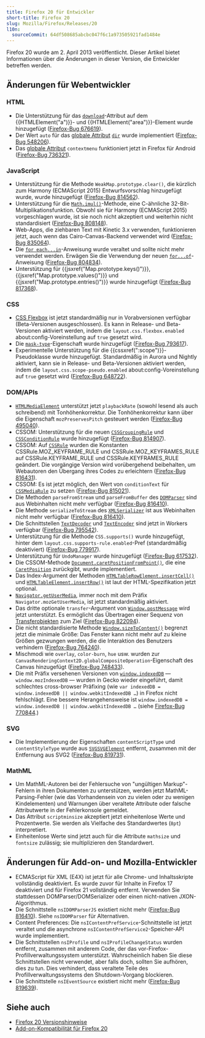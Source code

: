 ```yaml
---
title: Firefox 20 für Entwickler
short-title: Firefox 20
slug: Mozilla/Firefox/Releases/20
l10n:
  sourceCommit: 64df508685abcbc047f6c1a973505921fad1484e
---
```


Firefox 20 wurde am 2. April 2013 veröffentlicht. Dieser Artikel bietet Informationen über die Änderungen in dieser Version, die Entwickler betreffen werden.

## Änderungen für Webentwickler

### HTML

- Die Unterstützung für das [`download`](/de/docs/Web/HTML/Reference/Elements/a#download)-Attribut auf dem {{HTMLElement("a")}}- und {{HTMLElement("area")}}-Element wurde hinzugefügt ([Firefox-Bug 676619](https://bugzil.la/676619)).
- Der Wert `auto` für das [globale Attribut](/de/docs/Web/HTML/Reference/Global_attributes) [`dir`](/de/docs/Web/HTML/Reference/Global_attributes/dir) wurde implementiert ([Firefox-Bug 548206](https://bugzil.la/548206)).
- Das [globale Attribut](/de/docs/Web/HTML/Reference/Global_attributes) `contextmenu` funktioniert jetzt in Firefox für Android ([Firefox-Bug 736321](https://bugzil.la/736321)).

### JavaScript

- Unterstützung für die Methode `WeakMap.prototype.clear()`, die kürzlich zum Harmony (ECMAScript 2015) Entwurfsvorschlag hinzugefügt wurde, wurde hinzugefügt ([Firefox-Bug 814562](https://bugzil.la/814562)).
- Unterstützung für die [`Math.imul()`](/de/docs/Web/JavaScript/Reference/Global_Objects/Math/imul)-Methode, eine C-ähnliche 32-Bit-Multiplikationsfunktion. Obwohl sie für Harmony (ECMAScript 2015) vorgeschlagen wurde, ist sie noch nicht akzeptiert und weiterhin nicht standardisiert ([Firefox-Bug 808148](https://bugzil.la/808148)).
- Web-Apps, die ziehbaren Text mit Kinetic 3.x verwenden, funktionieren jetzt, auch wenn das Cairo-Canvas-Backend verwendet wird ([Firefox-Bug 835064](https://bugzil.la/835064)).
- Die [`for each...in`](/de/docs/Web/JavaScript/Reference/Deprecated_and_obsolete_features#statements_2)-Anweisung wurde veraltet und sollte nicht mehr verwendet werden. Erwägen Sie die Verwendung der neuen [`for...of`](/de/docs/Web/JavaScript/Reference/Statements/for...of)-Anweisung ([Firefox-Bug 804834](https://bugzil.la/804834)).
- Unterstützung für {{jsxref("Map.prototype.keys()")}}, {{jsxref("Map.prototype.values()")}} und {{jsxref("Map.prototype.entries()")}} wurde hinzugefügt ([Firefox-Bug 817368](https://bugzil.la/817368)).

### CSS

- [CSS Flexbox](/de/docs/Web/CSS/CSS_flexible_box_layout/Basic_concepts_of_flexbox) ist jetzt standardmäßig nur in Vorabversionen verfügbar (Beta-Versionen ausgeschlossen). Es kann in Release- und Beta-Versionen aktiviert werden, indem die `layout.css.flexbox.enabled` about:config-Voreinstellung auf `true` gesetzt wird.
- Die [`mask-type`](/de/docs/Web/CSS/mask-type)-Eigenschaft wurde hinzugefügt ([Firefox-Bug 793617](https://bugzil.la/793617)).
- Experimentelle Unterstützung für die {{cssxref(":scope")}}-Pseudoklasse wurde hinzugefügt. Standardmäßig in Aurora und Nightly aktiviert, kann sie in Release- und Beta-Versionen aktiviert werden, indem die `layout.css.scope-pseudo.enabled` about:config-Voreinstellung auf `true` gesetzt wird ([Firefox-Bug 648722](https://bugzil.la/648722)).

### DOM/APIs

- [`HTMLMediaElement`](/de/docs/Web/API/HTMLMediaElement) unterstützt jetzt `playbackRate` (sowohl lesend als auch schreibend) mit Tonhöhenkorrektur. Die Tonhöhenkorrektur kann über die Eigenschaft `mozPreservesPitch` gesteuert werden ([Firefox-Bug 495040](https://bugzil.la/495040)).
- CSSOM: Unterstützung für die neuen [`CSSGroupingRule`](/de/docs/Web/API/CSSGroupingRule) und [`CSSConditionRule`](/de/docs/Web/API/CSSConditionRule) wurde hinzugefügt ([Firefox-Bug 814907](https://bugzil.la/814907)).
- CSSOM: Auf [`CSSRule`](/de/docs/Web/API/CSSRule) wurden die Konstanten CSSRule.MOZ_KEYFRAME_RULE und CSSRule.MOZ_KEYFRAMES_RULE auf CSSRule.KEYFRAME_RULE und CSSRule.KEYFRAMES_RULE geändert. Die vorgängige Version wird vorübergehend beibehalten, um Webautoren den Übergang ihres Codes zu erleichtern ([Firefox-Bug 816431](https://bugzil.la/816431)).
- CSSOM: Es ist jetzt möglich, den Wert von `conditionText` für [`CSSMediaRule`](/de/docs/Web/API/CSSMediaRule) zu setzen ([Firefox-Bug 815021](https://bugzil.la/815021)).
- Die Methoden `parseFromStream` und `parseFromBuffer` des [`DOMParser`](/de/docs/Web/API/DOMParser) sind aus Webinhalten nicht mehr verfügbar ([Firefox-Bug 816410](https://bugzil.la/816410)).
- Die Methode `serializeToStream` des [`XMLSerializer`](/de/docs/Web/API/XMLSerializer) ist aus Webinhalten nicht mehr verfügbar ([Firefox-Bug 816410](https://bugzil.la/816410)).
- Die Schnittstellen [`TextDecoder`](/de/docs/Web/API/TextDecoder) und [`TextEncoder`](/de/docs/Web/API/TextEncoder) sind jetzt in Workers verfügbar ([Firefox-Bug 795542](https://bugzil.la/795542)).
- Unterstützung für die Methode `CSS.supports()` wurde hinzugefügt, hinter dem `layout.css.supports-rule.enabled`-Pref (standardmäßig deaktiviert) ([Firefox-Bug 779917](https://bugzil.la/779917)).
- Unterstützung für `UndoManager` wurde hinzugefügt ([Firefox-Bug 617532](https://bugzil.la/617532)).
- Die CSSOM-Methode [`Document.caretPositionFromPoint()`](/de/docs/Web/API/Document/caretPositionFromPoint), die eine [`CaretPosition`](/de/docs/Web/API/CaretPosition) zurückgibt, wurde implementiert.
- Das Index-Argument der Methoden [`HTMLTableRowElement.insertCell()`](/de/docs/Web/API/HTMLTableRowElement/insertCell) und [`HTMLTableElement.insertRow()`](/de/docs/Web/API/HTMLTableElement/insertRow) ist laut der HTML-Spezifikation jetzt optional.
- [`Navigator.getUserMedia`](/de/docs/Web/API/Navigator/getUserMedia), immer noch mit dem Präfix `Navigator.mozGetUserMedia`, ist jetzt standardmäßig aktiviert.
- Das dritte optionale `transfer`-Argument von [`Window.postMessage`](/de/docs/Web/API/Window/postMessage) wird jetzt unterstützt. Es ermöglicht das Übertragen einer Sequenz von [Transferobjekten](/de/docs/Web/API/Web_Workers_API/Transferable_objects) zum Ziel ([Firefox-Bug 822094](https://bugzil.la/822094)).
- Die nicht standardisierte Methode [`Window.sizeToContent()`](/de/docs/Web/API/Window/sizeToContent) begrenzt jetzt die minimale Größe: Das Fenster kann nicht mehr auf zu kleine Größen gezwungen werden, die die Interaktion des Benutzers verhindern ([Firefox-Bug 764240](https://bugzil.la/764240)).
- Mischmodi wie `overlay`, `color-burn`, `hue` usw. wurden zur `CanvasRenderingContext2D.globalCompositeOperation`-Eigenschaft des Canvas hinzugefügt ([Firefox-Bug 748433](https://bugzil.la/748433)).
- Die mit Präfix versehenen Versionen von [`window.indexedDB`](/de/docs/Web/API/Window/indexedDB) — `window.mozIndexedDB` — wurden in Gecko wieder eingeführt, damit schlechtes cross-browser Präfixing (wie `var indexedDB = window.indexedDB || window.webkitIndexedDB …`) in Firefox nicht fehlschlägt. Eine bessere Herangehensweise ist `window.indexedDB = window.indexedDB || window.webkitIndexedDB …` (siehe [Firefox-Bug 770844](https://bugzil.la/770844).)

### SVG

- Die Implementierung der Eigenschaften `contentScriptType` und `contentStyleType` wurde aus [`SVGSVGElement`](/de/docs/Web/API/SVGSVGElement) entfernt, zusammen mit der Entfernung aus SVG2 ([Firefox-Bug 819731](https://bugzil.la/819731)).

### MathML

- Um MathML-Autoren bei der Fehlersuche von "ungültigen Markup"-Fehlern in ihren Dokumenten zu unterstützen, werden jetzt MathML-Parsing-Fehler (wie das Vorhandensein von zu vielen oder zu wenigen Kindelementen) und Warnungen über veraltete Attribute oder falsche Attributwerte in der Fehlerkonsole gemeldet.
- Das Attribut `scriptminsize` akzeptiert jetzt einheitenlose Werte und Prozentwerte. Sie werden als Vielfache des Standardwertes (`8pt`) interpretiert.
- Einheitenlose Werte sind jetzt auch für die Attribute `mathsize` und `fontsize` zulässig; sie multiplizieren den Standardwert.

## Änderungen für Add-on- und Mozilla-Entwickler

- ECMAScript für XML (E4X) ist jetzt für alle Chrome- und Inhaltsskripte vollständig deaktiviert. Es wurde zuvor für Inhalte in Firefox 17 deaktiviert und für Firefox 21 vollständig entfernt. Verwenden Sie stattdessen DOMParser/DOMSerializer oder einen nicht-nativen JXON-Algorithmus.
- Die Schnittstelle `nsIDOMParserJS` existiert nicht mehr ([Firefox-Bug 816410](https://bugzil.la/816410)). Siehe `nsIDOMParser` für Alternativen.
- Content Preferences: Die `nsIContentPrefService`-Schnittstelle ist jetzt veraltet und die asynchrone `nsIContentPrefService2`-Speicher-API wurde implementiert.
- Die Schnittstellen `nsIProfile` und `nsIProfileChangeStatus` wurden entfernt, zusammen mit anderem Code, der das vor-Firefox-Profillverwaltungssystem unterstützt. Wahrscheinlich haben Sie diese Schnittstellen nicht verwendet, aber falls doch, sollten Sie aufhören, dies zu tun. Dies verhindert, dass veraltete Teile des Profillverwaltungssystems den Shutdown-Vorgang blockieren.
- Die Schnittstelle `nsIEventSource` existiert nicht mehr ([Firefox-Bug 819639](https://bugzil.la/819639)).

## Siehe auch

- [Firefox 20 Versionshinweise](https://website-archive.mozilla.org/www.mozilla.org/firefox_releasenotes/en-us/firefox/20.0/releasenotes/)
- [Add-on-Kompatibilität für Firefox 20](https://blog.mozilla.org/addons/2013/03/20/compatibility-for-firefox-20/)
